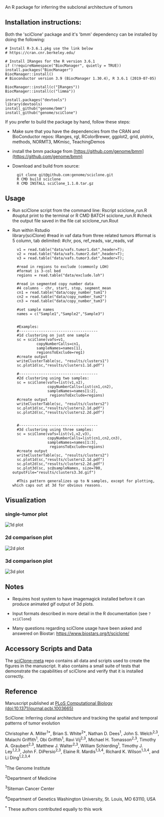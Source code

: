 An R package for inferring the subclonal architecture of tumors

## Installation instructions:

Both the 'sciClone' package and it's 'bmm' dependency can be installed by doing the following:

    # Install R-3.6.1.pkg use the link below
    # https://cran.cnr.berkeley.edu/

    # Install IRanges for the R version 3.6.1
    if (!requireNamespace("BiocManager", quietly = TRUE)) install.packages("BiocManager") 
    BiocManager::install()
    # Bioconductor version 3.9 (BiocManager 1.30.4), R 3.6.1 (2019-07-05)

    BiocManager::install(c("IRanges"))
    BiocManager::install(c("limma"))

    install.packages("devtools") 
    library(devtools) 
    install_github("genome/bmm") 
    install_github("genome/sciClone")


If you prefer to build the package by hand, follow these steps:

- Make sure that you have the dependencies from the CRAN and BioConductor repos:
IRanges, rgl, RColorBrewer, ggplot2, grid, plotrix, methods, NORMT3, MKmisc, TeachingDemos

- install the bmm package from [https://github.com/genome/bmm](https://github.com/genome/bmm)

- Download and build from source:

        git clone git@github.com:genome/sciclone.git
        R CMD build sciclone
        R CMD INSTALL sciClone_1.1.0.tar.gz

## Usage
- Run sciClone script from the command line:
        Rscript sciclone_run.R 
        #ouptut print to the terminal
        or 
        R CMD BATCH sciclone_run.R
        #check the output file saved in the file
        cat sciclone_run.Rout

- Run within Rstudio       
        library(sciClone)
        #read in vaf data from three related tumors
        #format is 5 column, tab delimited: 
        #chr, pos, ref_reads, var_reads, vaf

        v1 = read.table("data/vafs.tumor1.dat",header=T);
        v2 = read.table("data/vafs.tumor2.dat",header=T);
        v3 = read.table("data/vafs.tumor3.dat",header=T);

        #read in regions to exclude (commonly LOH)
        #format is 3-col bed
        regions = read.table("data/exclude.loh")

        #read in segmented copy number data
        #4 columns - chr, start, stop, segment_mean   
        cn1 = read.table("data/copy_number_tum1")
        cn2 = read.table("data/copy_number_tum2")
        cn3 = read.table("data/copy_number_tum3")

        #set sample names
        names = c("Sample1","Sample2","Sample3")


        #Examples:
        #------------------------------------
        #1d clustering on just one sample
        sc = sciClone(vafs=v1,
                 copyNumberCalls=cn1,
                 sampleNames=names[1],
                 regionsToExclude=reg1)
        #create output
        writeClusterTable(sc, "results/clusters1")
        sc.plot1d(sc,"results/clusters1.1d.pdf")

        #------------------------------------
        #2d clustering using two samples:
        sc = sciClone(vafs=list(v1,v2),
                      copyNumberCalls=list(cn1,cn2),
                      sampleNames=names[1:2],
                       regionsToExclude=regions)
        #create output
        writeClusterTable(sc, "results/clusters2")
        sc.plot1d(sc,"results/clusters2.1d.pdf")
        sc.plot2d(sc,"results/clusters2.2d.pdf")


        #------------------------------------
        #3d clustering using three samples:
        sc = sciClone(vafs=list(v1,v2,v3),
                      copyNumberCalls=list(cn1,cn2,cn3),
                      sampleNames=names[1:3],
                       regionsToExclude=regions)
        #create output
        writeClusterTable(sc, "results/clusters2")
        sc.plot1d(sc,"results/clusters2.1d.pdf")
        sc.plot2d(sc,"results/clusters2.2d.pdf")
        sc.plot3d(sc, sc@sampleNames, size=700, outputFile="results/clusters3.3d.gif")

        #This pattern generalizes up to N samples, except for plotting, which caps out at 3d for obvious reasons.

## Visualization

### single-tumor plot
![1d plot](http://i.imgur.com/n4JNs9t.png)

### 2d comparison plot
![2d plot](http://i.imgur.com/8h0qAWx.png)

### 3d comparison plot
![3d plot](http://i.imgur.com/iM0V1kq.gif)

## Notes

- Requires host system to have imagemagick installed before it can produce animated gif output of 3d plots.

- Input formats described in more detail in the R documentation (see `?sciClone`)

- Many questions regarding sciClone usage have been asked and answered on Biostar: https://www.biostars.org/t/sciclone/

## Accessory Scripts and Data
The [sciClone-meta](https://github.com/genome/sciclone-meta) repo contains all data and scripts used to create the figures in the manuscript. It also contains a small suite of tests that demonstrate the capabilities of sciClone and verify that it is installed correctly.

## Reference
Manuscript published at [PLoS Computational Biology (doi:10.1371/journal.pcbi.1003665)](http://www.ploscompbiol.org/article/info%3Adoi%2F10.1371%2Fjournal.pcbi.1003665)

SciClone: Inferring clonal architecture and tracking the spatial and temporal patterns of tumor evolution

Christopher A. Miller<sup>1\*</sup>, Brian S. White<sup>2\*</sup>, Nathan D. Dees<sup>1</sup>, John S. Welch<sup>2,3</sup>, Malachi Griffith<sup>1</sup>, Obi Griffith<sup>1</sup>, Ravi Vij<sup>2,3</sup>, Michael H. Tomasson<sup>2,3</sup>, Timothy A. Graubert<sup>2,3</sup>, Matthew J. Walter<sup>2,3</sup>, William Schierding<sup>1</sup>, Timothy J. Ley<sup>1,2,3</sup>, John F. DiPersio<sup>2,3</sup>, Elaine R. Mardis<sup>1,3,4</sup>, Richard K. Wilson<sup>1,3,4</sup>, and Li Ding<sup>1,2,3,4</sup>

<sup>1</sup>The Genome Institute

<sup>2</sup>Department of Medicine

<sup>3</sup>Siteman Cancer Center

<sup>4</sup>Department of Genetics Washington University, St. Louis, MO 63110, USA

<sup>*</sup> These authors contributed equally to this work
